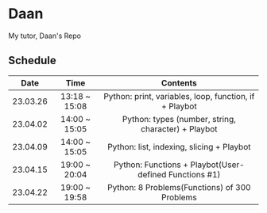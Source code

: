 # Daan
My tutor, Daan's Repo

## Schedule

|   Date   |      Time     |                        Contents                        |
|:--------:|:-------------:|:------------------------------------------------------:|
| 23.03.26 | 13:18 ~ 15:08 | Python: print, variables, loop, function, if + Playbot |
| 23.04.02 | 14:00 ~ 15:05 |   Python: types (number, string, character) + Playbot  |
| 23.04.09 | 14:00 ~ 15:05 |        Python: list, indexing, slicing + Playbot       |
| 23.04.15 | 19:00 ~ 20:04 | Python: Functions + Playbot(User-defined Functions #1) |
| 23.04.22 | 19:00 ~ 19:58 |      Python: 8 Problems(Functions) of 300 Problems     |